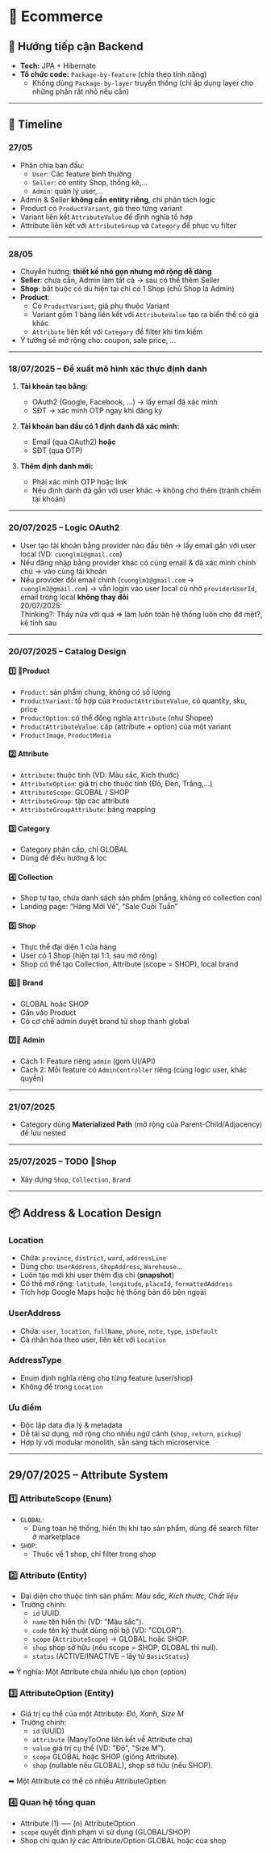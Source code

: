 # 🛒 Ecommerce

## 🔹 Hướng tiếp cận Backend  
- **Tech:** JPA + Hibernate  
- **Tổ chức code:** `Package-by-feature` (chia theo tính năng)  
  - Không dùng `Package-by-layer` truyền thống (chỉ áp dụng layer cho những phần rất nhỏ nếu cần)  

---

## 📅 Timeline

### **27/05**
- Phân chia ban đầu:  
  - `User`: Các feature bình thường  
  - `Seller`: có entity Shop, thống kê,...  
  - `Admin`: quản lý user,...  
- Admin & Seller **không cần entity riêng**, chỉ phân tách logic  
- Product có `ProductVariant`, giá theo từng variant  
- Variant liên kết `AttributeValue` để định nghĩa tổ hợp  
- Attribute liên kết với `AttributeGroup` và `Category` để phục vụ filter  

---

### **28/05**
- Chuyển hướng: **thiết kế nhỏ gọn nhưng mở rộng dễ dàng**  
- **Seller**: chưa cần, Admin làm tất cả → sau có thể thêm Seller  
- **Shop**: bắt buộc có dù hiện tại chỉ có 1 Shop (chủ Shop là Admin)  
- **Product**:  
  - Có `ProductVariant`, giá phụ thuộc Variant  
  - Variant gồm 1 bảng liên kết với `AttributeValue` tạo ra biến thể có giá khác  
  - `Attribute` liên kết với `Category` để filter khi tìm kiếm  
- Ý tưởng sẽ mở rộng cho: coupon, sale price, ...  

---

### **18/07/2025 – Đề xuất mô hình xác thực định danh**
1. **Tài khoản tạo bằng:**  
   - OAuth2 (Google, Facebook, ...) → lấy email đã xác minh  
   - SĐT → xác minh OTP ngay khi đăng ký  

2. **Tài khoản ban đầu có 1 định danh đã xác minh:**  
   - Email (qua OAuth2) **hoặc**  
   - SĐT (qua OTP)  

3. **Thêm định danh mới:**  
   - Phải xác minh OTP hoặc link  
   - Nếu định danh đã gắn với user khác → không cho thêm (tránh chiếm tài khoản)  

---

### **20/07/2025 – Logic OAuth2**
- User tạo tài khoản bằng provider nào đầu tiên → lấy email gắn với user local (VD: `cuonglm1@gmail.com`)  
- Nếu đăng nhập bằng provider khác có cùng email & đã xác minh chính chủ → vào cùng tài khoản  
- Nếu provider đổi email chính (`cuonglm1@gmail.com` → `cuonglm2@gmail.com`) → vẫn login vào user local cũ nhờ `providerUserId`, email trong local **không thay đổi**  
20/07/2025:  
Thinking?: Thấy nửa vời quá => làm luôn toàn hệ thống luôn cho đỡ mệt?, kệ tính sau  
---

### **20/07/2025 – Catalog Design**
#### 1️⃣ 🚧**Product**  
- `Product`: sản phẩm chung, không có số lượng  
- `ProductVariant`: tổ hợp của `ProductAttributeValue`, có quantity, sku, price  
- `ProductOption`: có thể đồng nghĩa `Attribute` (như Shopee)  
- `ProductAttributeValue`: cặp (attribute + option) của một variant  
- `ProductImage`, `ProductMedia`  

#### 2️⃣ **Attribute**  
- `Attribute`: thuộc tính (VD: Màu sắc, Kích thước)  
- `AttributeOption`: giá trị cho thuộc tính (Đỏ, Đen, Trắng,...)  
- `AttributeScope`: GLOBAL / SHOP  
- `AttributeGroup`: tập các attribute  
- `AttributeGroupAttribute`: bảng mapping  

#### 3️⃣ **Category**  
- Category phân cấp, chỉ GLOBAL  
- Dùng để điều hướng & lọc  

#### 4️⃣ **Collection**  
- Shop tự tạo, chứa danh sách sản phẩm (phẳng, không có collection con)  
- Landing page: “Hàng Mới Về”, “Sale Cuối Tuần”  

#### 5️⃣ **Shop**  
- Thực thể đại diện 1 cửa hàng  
- User có 1 Shop (hiện tại 1:1, sau mở rộng)  
- Shop có thể tạo Collection, Attribute (scope = SHOP), local brand  

#### 6️⃣🚧 **Brand**  
- GLOBAL hoặc SHOP  
- Gắn vào Product  
- Có cơ chế admin duyệt brand từ shop thành global  

#### 7️⃣🚧 **Admin**  
- Cách 1: Feature riêng `admin` (gom UI/API)  
- Cách 2: Mỗi feature có `AdminController` riêng (cùng logic user, khác quyền)  

---

### **21/07/2025**
- Category dùng **Materialized Path** (mở rộng của Parent-Child/Adjacency) để lưu nested  

---

### **25/07/2025 – TODO 🚧Shop**
- Xây dựng `Shop`, `Collection`, `Brand`  

---

## 📦 Address & Location Design

### **Location**
- Chứa: `province`, `district`, `ward`, `addressLine`  
- Dùng cho: `UserAddress`, `ShopAddress`, `Warehouse`...  
- Luôn tạo mới khi user thêm địa chỉ (**snapshot**)  
- Có thể mở rộng: `latitude`, `longitude`, `placeId`, `formattedAddress`  
- Tích hợp Google Maps hoặc hệ thống bản đồ bên ngoài  

### **UserAddress**
- Chứa: `user`, `location`, `fullName`, `phone`, `note`, `type`, `isDefault`  
- Cá nhân hóa theo user, liên kết với `Location`  

### **AddressType**
- Enum định nghĩa riêng cho từng feature (user/shop)  
- Không để trong `Location`  

### **Ưu điểm**
- Độc lập data địa lý & metadata  
- Dễ tái sử dụng, mở rộng cho nhiều ngữ cảnh (`shop`, `return`, `pickup`)  
- Hợp lý với modular monolith, sẵn sàng tách microservice  

---

## **29/07/2025 – Attribute System**

### 1️⃣ **AttributeScope (Enum)**
- `GLOBAL`:  
  - Dùng toàn hệ thống, hiển thị khi tạo sản phẩm, dùng để search filter ở marketplace  
- `SHOP`:  
  - Thuộc về 1 shop, chỉ filter trong shop  

### 2️⃣ **Attribute (Entity)**  
- Đại diện cho thuộc tính sản phẩm: *Màu sắc, Kích thước, Chất liệu*  
- Trường chính:  
  - `id` UUID.  
  - `name` tên hiển thị (VD: "Màu sắc").  
  - `code` tên kỹ thuật dùng nội bộ (VD: "COLOR").  
  - `scope` (`AttributeScope`) → GLOBAL hoặc SHOP.  
  - `shop` shop sở hữu (nếu scope = SHOP, GLOBAL thì null).  
  - `status` (ACTIVE/INACTIVE – lấy từ `BasicStatus`)  

➡ Ý nghĩa: Một Attribute chứa nhiều lựa chọn (option)  

### 3️⃣ **AttributeOption (Entity)**  
- Giá trị cụ thể của một Attribute: *Đỏ, Xanh, Size M*  
- Trường chính:  
  - `id` (UUID)  
  - `attribute` (ManyToOne liên kết về Attribute cha)  
  - `value` giá trị cụ thể (VD: "Đỏ", "Size M").  
  - `scope` GLOBAL hoặc SHOP (giống Attribute).  
  - `shop` (nullable nếu GLOBAL), shop sở hữu (nếu SHOP).  

➡ Một Attribute có thể có nhiều AttributeOption  

### 4️⃣ **Quan hệ tổng quan**
- Attribute (1) ── (n) AttributeOption  
- `scope` quyết định phạm vi sử dụng (GLOBAL/SHOP)  
- Shop chỉ quản lý các Attribute/Option GLOBAL hoặc của shop  
